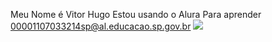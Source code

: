 Meu Nome é Vitor Hugo
Estou usando o Alura Para aprender
00001107033214sp@al.educacao.sp.gov.br
![](https://j.gifs.com/Eq7O70.gif)

